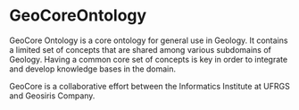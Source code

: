 # GeoCoreOntology

GeoCore Ontology is a core ontology for general use in Geology. It contains a limited set of concepts that are shared among various subdomains of Geology.  Having a common core set of concepts is key in order to integrate and develop knowledge bases in the domain.

GeoCore is a collaborative effort between the Informatics Institute at UFRGS and Geosiris Company.
